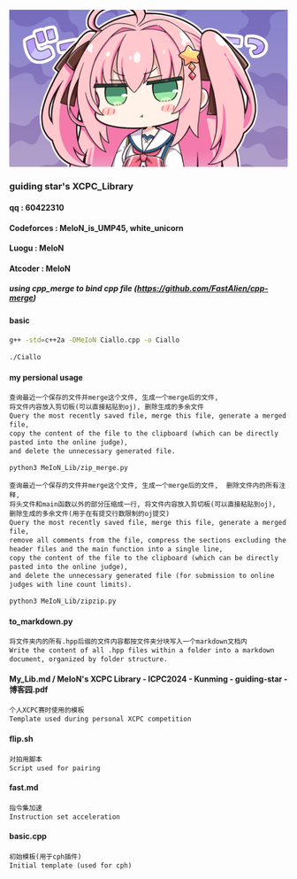 ![alt text](sd_kuk_c01_05.png)
### guiding star's XCPC_Library
#### qq : 60422310
#### Codeforces : MeIoN_is_UMP45, white_unicorn
#### Luogu : MeIoN
#### Atcoder : MeIoN
##### using cpp_merge to bind cpp file (https://github.com/FastAlien/cpp-merge)
#### basic
```bash
g++ -std=c++2a -DMeIoN Ciallo.cpp -o Ciallo
```
```bash
./Ciallo
```
#### my persional usage
    查询最近一个保存的文件并merge这个文件, 生成一个merge后的文件,  
    将文件内容放入剪切板(可以直接粘贴到oj), 删除生成的多余文件
    Query the most recently saved file, merge this file, generate a merged file, 
    copy the content of the file to the clipboard (which can be directly pasted into the online judge),  
    and delete the unnecessary generated file.
```bash
python3 MeIoN_Lib/zip_merge.py
```
    查询最近一个保存的文件并merge这个文件, 生成一个merge后的文件,  删除文件内的所有注释,  
    将头文件和main函数以外的部分压缩成一行, 将文件内容放入剪切板(可以直接粘贴到oj),  
    删除生成的多余文件(用于在有提交行数限制的oj提交)
    Query the most recently saved file, merge this file, generate a merged file,  
    remove all comments from the file, compress the sections excluding the header files and the main function into a single line,  
    copy the content of the file to the clipboard (which can be directly pasted into the online judge),  
    and delete the unnecessary generated file (for submission to online judges with line count limits).
```bash
python3 MeIoN_Lib/zipzip.py
```
#### to_markdown.py
    将文件夹内的所有.hpp后缀的文件内容都按文件夹分块写入一个markdown文档内
    Write the content of all .hpp files within a folder into a markdown document, organized by folder structure.

#### My_Lib.md / MeIoN's XCPC Library - ICPC2024 - Kunming - guiding-star - 博客园.pdf
    个人XCPC赛时使用的模板
    Template used during personal XCPC competition

#### flip.sh
    对拍用脚本
    Script used for pairing

#### fast.md
    指令集加速
    Instruction set acceleration

#### basic.cpp
    初始模板(用于cph插件)
    Initial template (used for cph)